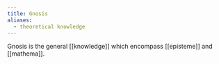 ```yaml
---
title: Gnosis
aliases:
  - theoretical knowledge
---
```

Gnosis is the general [[knowledge]] which encompass [[episteme]] and [[mathema]].